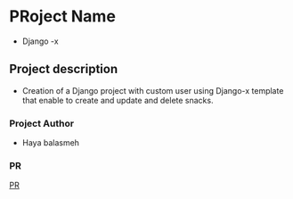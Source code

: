 # PRoject Name

- Django -x

## Project description

- Creation of a Django project with custom user using Django-x template that enable to create and update and delete snacks.

### Project Author

- Haya balasmeh

### PR

[PR](https://github.com/hayabalasmeh/django-x/pull/1)
